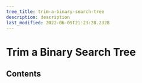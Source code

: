 ```yaml
---
tree_title: trim-a-binary-search-tree
description: description
last_modified: 2022-06-09T21:23:28.2328
---
```


# Trim a Binary Search Tree

## Contents
